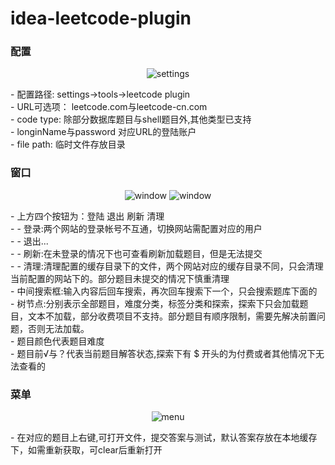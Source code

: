 # idea-leetcode-plugin


### 配置
<p align="center">
  <img src="https://github.com/shuzijun/idea-leetcode-plugin/blob/master/doc/setting.png" alt="settings"/>
</p>
 - 配置路径: settings->tools->leetcode plugin <br>
  - URL可选项： leetcode.com与leetcode-cn.com <br>
  - code type: 除部分数据库题目与shell题目外,其他类型已支持 <br>
  - longinName与password 对应URL的登陆账户 <br>
  - file path: 临时文件存放目录 <br>

### 窗口
<p align="center">
  <img src="https://github.com/shuzijun/idea-leetcode-plugin/blob/master/doc/window1.png" alt="window"/>
  <img src="https://github.com/shuzijun/idea-leetcode-plugin/blob/master/doc/window2.png" alt="window"/>
</p>
 - 上方四个按钮为：登陆 退出 刷新 清理 <br>
    - - 登录:两个网站的登录帐号不互通，切换网站需配置对应的用户<br>
    - - 退出...<br>
    - - 刷新:在未登录的情况下也可查看刷新加载题目，但是无法提交<br>
    - - 清理:清理配置的缓存目录下的文件，两个网站对应的缓存目录不同，只会清理当前配置的网站下的。部分题目未提交的情况下慎重清理 <br>
 - 中间搜索框:输入内容后回车搜索，再次回车搜索下一个，只会搜索题库下面的<br>
 - 树节点:分别表示全部题目，难度分类，标签分类和探索，探索下只会加载题目，文本不加载，部分收费项目不支持。部分题目有顺序限制，需要先解决前置问题，否则无法加载。<br>
 - 题目颜色代表题目难度 <br>
 - 题目前√与？代表当前题目解答状态,探索下有 $ 开头的为付费或者其他情况下无法查看的 <br>
 
### 菜单
<p align="center">
  <img src="https://github.com/shuzijun/idea-leetcode-plugin/blob/master/doc/menu.png" alt="menu"/>
</p>
 - 在对应的题目上右键,可打开文件，提交答案与测试，默认答案存放在本地缓存下，如需重新获取，可clear后重新打开 <br>
